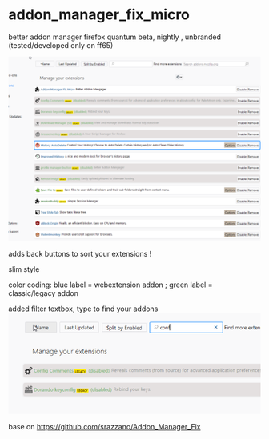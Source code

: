 # addon_manager_fix_micro
better addon manager firefox quantum beta, nightly , unbranded (tested/developed only on ff65)

![GitHub Logo](screenshot.png)


adds back buttons to sort your extensions !

slim style 

color coding: blue label = webextension addon ; green label = classic/legacy addon 


added filter textbox, type to find your addons
![GitHub Logo](screenshot2.png)


base on https://github.com/srazzano/Addon_Manager_Fix
